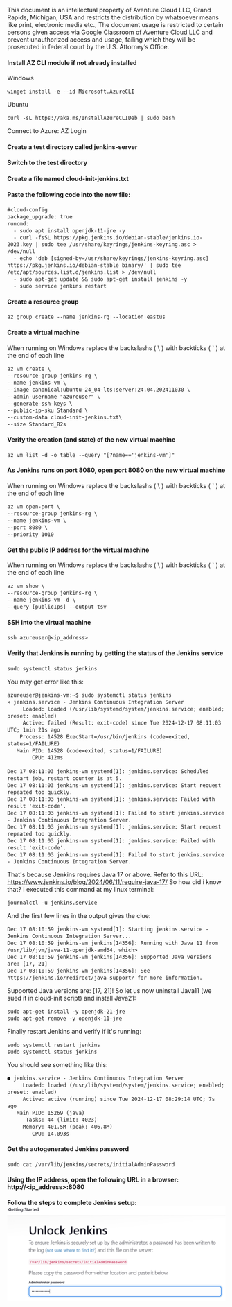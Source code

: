 This document is an intellectual property of Aventure Cloud LLC, Grand Rapids, Michigan, USA and restricts the distribution by whatsoever means like print, electronic media etc., The document usage is restricted to certain persons given access via Google Classroom of Aventure Cloud LLC and prevent unauthorized access and usage, failing which they will be prosecuted in federal court by the U.S. Attorney’s Office.

#### Install AZ CLI module if not already installed

Windows

```
winget install -e --id Microsoft.AzureCLI
```

Ubuntu

```
curl -sL https://aka.ms/InstallAzureCLIDeb | sudo bash
```

Connect to Azure: AZ Login

#### Create a test directory called jenkins-server

#### Switch to the test directory

#### Create a file named cloud-init-jenkins.txt

#### Paste the following code into the new file:

    #cloud-config
    package_upgrade: true
    runcmd:
      - sudo apt install openjdk-11-jre -y
      - curl -fsSL https://pkg.jenkins.io/debian-stable/jenkins.io-2023.key | sudo tee /usr/share/keyrings/jenkins-keyring.asc > /dev/null
      - echo 'deb [signed-by=/usr/share/keyrings/jenkins-keyring.asc] https://pkg.jenkins.io/debian-stable binary/' | sudo tee /etc/apt/sources.list.d/jenkins.list > /dev/null
      - sudo apt-get update && sudo apt-get install jenkins -y
      - sudo service jenkins restart

#### Create a resource group

```
az group create --name jenkins-rg --location eastus
```

#### Create a virtual machine

When running on Windows replace the backslashs ( \ ) with backticks ( ` ) at the end of each line

```
az vm create \
--resource-group jenkins-rg \
--name jenkins-vm \
--image canonical:ubuntu-24_04-lts:server:24.04.202411030 \
--admin-username "azureuser" \
--generate-ssh-keys \
--public-ip-sku Standard \
--custom-data cloud-init-jenkins.txt\
--size Standard_B2s
```

#### Verify the creation (and state) of the new virtual machine

```
az vm list -d -o table --query "[?name=='jenkins-vm']"
```

#### As Jenkins runs on port 8080, open port 8080 on the new virtual machine

When running on Windows replace the backslashs ( \ ) with backticks ( ` ) at the end of each line

```
az vm open-port \
--resource-group jenkins-rg \
--name jenkins-vm \
--port 8080 \
--priority 1010
```

#### Get the public IP address for the virtual machine

When running on Windows replace the backslashs ( \ ) with backticks ( ` ) at the end of each line

```
az vm show \
--resource-group jenkins-rg \
--name jenkins-vm -d \
--query [publicIps] --output tsv
```

#### SSH into the virtual machine

```
ssh azureuser@<ip_address>
```

#### Verify that Jenkins is running by getting the status of the Jenkins service

```
sudo systemctl status jenkins
```
You may get error like this:

    azureuser@jenkins-vm:~$ sudo systemctl status jenkins
    × jenkins.service - Jenkins Continuous Integration Server
         Loaded: loaded (/usr/lib/systemd/system/jenkins.service; enabled; preset: enabled)
         Active: failed (Result: exit-code) since Tue 2024-12-17 08:11:03 UTC; 1min 21s ago
        Process: 14528 ExecStart=/usr/bin/jenkins (code=exited, status=1/FAILURE)
       Main PID: 14528 (code=exited, status=1/FAILURE)
            CPU: 412ms
    
    Dec 17 08:11:03 jenkins-vm systemd[1]: jenkins.service: Scheduled restart job, restart counter is at 5.
    Dec 17 08:11:03 jenkins-vm systemd[1]: jenkins.service: Start request repeated too quickly.
    Dec 17 08:11:03 jenkins-vm systemd[1]: jenkins.service: Failed with result 'exit-code'.
    Dec 17 08:11:03 jenkins-vm systemd[1]: Failed to start jenkins.service - Jenkins Continuous Integration Server.
    Dec 17 08:11:03 jenkins-vm systemd[1]: jenkins.service: Start request repeated too quickly.
    Dec 17 08:11:03 jenkins-vm systemd[1]: jenkins.service: Failed with result 'exit-code'.
    Dec 17 08:11:03 jenkins-vm systemd[1]: Failed to start jenkins.service - Jenkins Continuous Integration Server.

That's because Jenkins requires Java 17 or above.
Refer to this URL: https://www.jenkins.io/blog/2024/06/11/require-java-17/
So how did i know that?
I executed this command at my linux terminal:

    journalctl -u jenkins.service
And the first few lines in the output gives the clue:

    Dec 17 08:10:59 jenkins-vm systemd[1]: Starting jenkins.service - Jenkins Continuous Integration Server...
    Dec 17 08:10:59 jenkins-vm jenkins[14356]: Running with Java 11 from /usr/lib/jvm/java-11-openjdk-amd64, which>
    Dec 17 08:10:59 jenkins-vm jenkins[14356]: Supported Java versions are: [17, 21]
    Dec 17 08:10:59 jenkins-vm jenkins[14356]: See https://jenkins.io/redirect/java-support/ for more information.
Supported Java versions are: [17, 21]!
So let us now uninstall Java11 (we sued it in cloud-init script) and install Java21:

    sudo apt-get install -y openjdk-21-jre
    sudo apt-get remove -y openjdk-11-jre
Finally restart Jenkins and verify if it's running:

    sudo systemctl restart jenkins
    sudo systemctl status jenkins
You should see something like this:

    ● jenkins.service - Jenkins Continuous Integration Server
         Loaded: loaded (/usr/lib/systemd/system/jenkins.service; enabled; preset: enabled)
         Active: active (running) since Tue 2024-12-17 08:29:14 UTC; 7s ago
       Main PID: 15269 (java)
          Tasks: 44 (limit: 4023)
         Memory: 401.5M (peak: 406.8M)
            CPU: 14.093s

#### Get the autogenerated Jenkins password

```
sudo cat /var/lib/jenkins/secrets/initialAdminPassword
```

#### Using the IP address, open the following URL in a browser: **http://<ip_address>:8080**
**Follow the steps to complete Jenkins setup:**
![1](https://github.com/aventurecloudrepo/jenkins/blob/main/images/Jenkins1.png)
